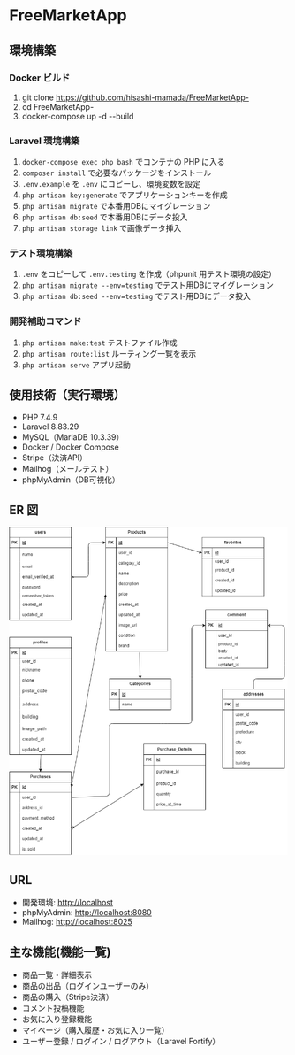 # FreeMarketApp

## 環境構築

### Docker ビルド

1. git clone https://github.com/hisashi-mamada/FreeMarketApp-
2. cd FreeMarketApp-
3. docker-compose up -d --build

### Laravel 環境構築

1. `docker-compose exec php bash` でコンテナの PHP に入る
2. `composer install` で必要なパッケージをインストール
3. `.env.example` を `.env` にコピーし、環境変数を設定
4. `php artisan key:generate` でアプリケーションキーを作成
5. `php artisan migrate` で本番用DBにマイグレーション
6. `php artisan db:seed` で本番用DBにデータ投入
7. `php artisan storage link` で画像データ挿入

### テスト環境構築

1. `.env` をコピーして `.env.testing` を作成（phpunit 用テスト環境の設定）
2. `php artisan migrate --env=testing` でテスト用DBにマイグレーション
3. `php artisan db:seed --env=testing` でテスト用DBにデータ投入

### 開発補助コマンド

1. `php artisan make:test` テストファイル作成
2. `php artisan route:list` ルーティング一覧を表示
3. `php artisan serve`     アプリ起動

## 使用技術（実行環境）

- PHP 7.4.9
- Laravel 8.83.29
- MySQL（MariaDB 10.3.39）
- Docker / Docker Compose
- Stripe（決済API）
- Mailhog（メールテスト）
- phpMyAdmin（DB可視化）

## ER 図

![ER図](./er-diagram.png)

## URL

- 開発環境: [http://localhost](http://localhost)
- phpMyAdmin: [http://localhost:8080](http://localhost:8080)
- Mailhog: <http://localhost:8025>

## 主な機能(機能一覧)

- 商品一覧・詳細表示
- 商品の出品（ログインユーザーのみ）
- 商品の購入（Stripe決済）
- コメント投稿機能
- お気に入り登録機能
- マイページ（購入履歴・お気に入り一覧）
- ユーザー登録 / ログイン / ログアウト（Laravel Fortify）
